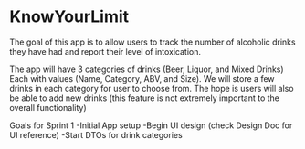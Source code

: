 # KnowYourLimit

The goal of this app is to allow users to track the number of alcoholic drinks they have had and report their level of intoxication.

The app will have 3 categories of drinks (Beer, Liquor, and Mixed Drinks) Each with values (Name, Category, ABV, and Size). We will store a few drinks in each category for user to choose from. The hope is users will also be able to add new drinks (this feature is not extremely important to the overall functionality)

Goals for Sprint 1 -Initial App setup -Begin UI design (check Design Doc for UI reference) -Start DTOs for drink categories
